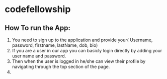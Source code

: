 # codefellowship

## How To run the App:
1. You need to sign up to the application and provide your( Username, password, firstname, lastName, dob, bio)
2. If you are a user in our app you can basicly login directly by adding your user name and password.
3. Then when the user is logged in he/she can view their profile by navigating through the top section of the page.
4.  

